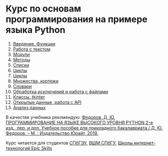 # Курс по основам программирования на примере языка Python

1. [Введение. Функции](https://github.com/dm-fedorov/python3_intro/tree/master/lesson_1)
2. [Работа с текстом](https://github.com/dm-fedorov/python3_intro/tree/master/lesson_2)
3. [Модули](https://github.com/dm-fedorov/python3_intro/tree/master/lesson_3)
4. [Методы](https://github.com/dm-fedorov/python3_intro/tree/master/lesson_4)
5. [Списки](https://github.com/dm-fedorov/python3_intro/tree/master/lesson_5)
6. [Циклы](https://github.com/dm-fedorov/python3_intro/tree/master/lesson_6)
7. [Циклы](https://github.com/dm-fedorov/python3_intro/tree/master/lesson_7)
8. [Множества, кортежи](https://github.com/dm-fedorov/python3_intro/tree/master/lesson_8)
9. [Словари](https://github.com/dm-fedorov/python3_intro/tree/master/lesson_9)
10. [Обработка исключений и работа с файлами](https://github.com/dm-fedorov/python3_intro/tree/master/lesson_10)
11. [Классы. tkinter](https://github.com/dm-fedorov/python3_intro/tree/master/lesson_11)
12. [Открытые данные, работа с API](https://github.com/dm-fedorov/python3_intro/tree/master/lesson_12)
13. [Анализ данных](https://github.com/dm-fedorov/python3_intro/tree/master/lesson_13)

В качестве учебника рекомендую: [Федоров, Д. Ю. ПРОГРАММИРОВАНИЕ НА ЯЗЫКЕ ВЫСОКОГО УРОВНЯ PYTHON 2-е изд., пер. и доп. Учебное пособие для прикладного бакалавриата / Д. Ю. Федоров. – М. : Издательство Юрайт, 2019.](https://biblio-online.ru/book/programmirovanie-na-yazyke-vysokogo-urovnya-python-437489?ref_from=94433)

Курс читается для студентов [СПбГЭУ](https://unecon.ru/), [ВШМ СПбГУ](https://gsom.spbu.ru/), [Школы интернет-технологий Epic Skills](https://epixx.ru/course_programs/python)

